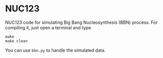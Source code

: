 # NUC123
NUC123 code for simulating Big Bang Nucleosynthesis (BBN) process. For compiling it, just open a terminal and type

    make
    make clean

You can use `bbn.py` to handle the simulated data.
